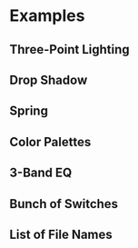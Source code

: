 <MultiSelectPopup />

# Examples

## Three-Point Lighting

<ExampleThreePointLighting />

## Drop Shadow

<ExampleDropShadow />

## Spring

<ExampleSpring />

## Color Palettes

<ExampleContainer
	:initialValue="{color1: '#000000', color2: '#FBF4EF', color3: '#E8EAEB', color4: '#AAABAE', color5: '#975E64'}"
	:scheme="{
		color1: {type: 'string', ui: 'color', icon: 'mdi-palette'},
		color2: {type: 'string', ui: 'color', icon: 'mdi-palette'},
		color3: {type: 'string', ui: 'color', icon: 'mdi-palette'},
		color4: {type: 'string', ui: 'color', icon: 'mdi-palette'},
		color5: {type: 'string', ui: 'color', icon: 'mdi-palette'},
	}"
/>

## 3-Band EQ

<ExampleContainer
	:initialValue="{low: 0, mid: 0, high: 0}"
	:scheme="{
		low: {type: 'number', ui: 'angle', min: -100, max: 100, icon: 'mdi-equalizer'},
		mid: {type: 'number', ui: 'angle', min: -100, max: 100, icon: 'mdi-equalizer'},
		high: {type: 'number', ui: 'angle', min: -100, max: 100, icon: 'mdi-equalizer'},
	}"
/>

## Bunch of Switches

<ExampleContainer
	:initialValue="{
		switch_1: true,
		switch_2: false,
		switch_3: true,
		switch_4: false,
		switch_5: true,
		switch_6: false,
		switch_7: true,
		switch_8: false,
		switch_9: true,
		switch_10: false,
	}"
	:scheme="{
		switch_1: {type: 'boolean', ui: 'switch', icon: 'mdi-toggle-switch'},
		switch_2: {type: 'boolean', ui: 'switch', icon: 'mdi-toggle-switch'},
		switch_3: {type: 'boolean', ui: 'switch', icon: 'mdi-toggle-switch'},
		switch_4: {type: 'boolean', ui: 'switch', icon: 'mdi-toggle-switch'},
		switch_5: {type: 'boolean', ui: 'switch', icon: 'mdi-toggle-switch'},
		switch_6: {type: 'boolean', ui: 'switch', icon: 'mdi-toggle-switch'},
		switch_7: {type: 'boolean', ui: 'switch', icon: 'mdi-toggle-switch'},
		switch_8: {type: 'boolean', ui: 'switch', icon: 'mdi-toggle-switch'},
		switch_9: {type: 'boolean', ui: 'switch', icon: 'mdi-toggle-switch'},
		switch_10: {type: 'boolean', ui: 'switch', icon: 'mdi-toggle-switch'},
	}"
/>

## List of File Names

<ExampleContainer
	:initialValue="{
		file_1: 'icon42.svg',
		file_2: 'logo17.svg',
		file_3: 'graphic3.svg',
		file_4: 'illustration89.svg',
		file_5: 'diagram25.svg',
		file_6: 'chart64.svg',
		file_7: 'banner31.svg',
		file_8: 'avatar12.svg',
		file_9: 'background76.svg',
		file_10: 'pattern58.svg',
	}"
	:scheme="{
		file_1: {type: 'string', icon: 'mdi:file'},
		file_2: {type: 'string', icon: 'mdi:file'},
		file_3: {type: 'string', icon: 'mdi:file'},
		file_4: {type: 'string', icon: 'mdi:file'},
		file_5: {type: 'string', icon: 'mdi:file'},
		file_6: {type: 'string', icon: 'mdi:file'},
		file_7: {type: 'string', icon: 'mdi:file'},
		file_8: {type: 'string', icon: 'mdi:file'},
		file_9: {type: 'string', icon: 'mdi:file'},
		file_10: {type: 'string', icon: 'mdi:file'},
	}"
/>